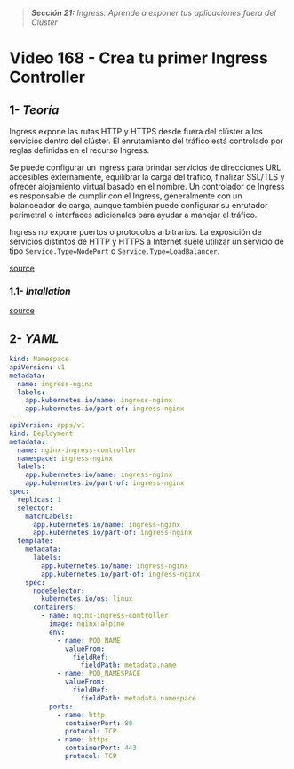 > _**Sección 21:** Ingress: Aprende a exponer tus aplicaciones fuera del Clúster_

# Video 168 - Crea tu primer Ingress Controller

## 1- _Teoría_

Ingress expone las rutas HTTP y HTTPS desde fuera del clúster a los servicios dentro del clúster. El enrutamiento del tráfico está controlado por reglas definidas en el recurso Ingress.

Se puede configurar un Ingress para brindar servicios de direcciones URL accesibles externamente, equilibrar la carga del tráfico, finalizar SSL/TLS y ofrecer alojamiento virtual basado en el nombre. Un controlador de Ingress es responsable de cumplir con el Ingress, generalmente con un balanceador de carga, aunque también puede configurar su enrutador perimetral o interfaces adicionales para ayudar a manejar el tráfico.

Ingress no expone puertos o protocolos arbitrarios. La exposición de servicios distintos de HTTP y HTTPS a Internet suele utilizar un servicio de tipo `Service.Type=NodePort` o `Service.Type=LoadBalancer`.

[source](https://kubernetes.io/docs/concepts/services-networking/ingress/)

### 1.1- _Intallation_
 
[source](https://kubernetes.github.io/ingress-nginx/deploy/)

## 2- _YAML_

```yaml
kind: Namespace
apiVersion: v1
metadata:
  name: ingress-nginx
  labels:
    app.kubernetes.io/name: ingress-nginx
    app.kubernetes.io/part-of: ingress-nginx
---
apiVersion: apps/v1
kind: Deployment
metadata:
  name: nginx-ingress-controller
  namespace: ingress-nginx
  labels:
    app.kubernetes.io/name: ingress-nginx
    app.kubernetes.io/part-of: ingress-nginx
spec:
  replicas: 1
  selector:
    matchLabels:
      app.kubernetes.io/name: ingress-nginx
      app.kubernetes.io/part-of: ingress-nginx
  template:
    metadata:
      labels:
        app.kubernetes.io/name: ingress-nginx
        app.kubernetes.io/part-of: ingress-nginx
    spec:
      nodeSelector:
        kubernetes.io/os: linux
      containers:
        - name: nginx-ingress-controller
          image: nginx:alpine
          env:
            - name: POD_NAME
              valueFrom:
                fieldRef:
                  fieldPath: metadata.name
            - name: POD_NAMESPACE
              valueFrom:
                fieldRef:
                  fieldPath: metadata.namespace
          ports:
            - name: http
              containerPort: 80
              protocol: TCP
            - name: https
              containerPort: 443
              protocol: TCP
```